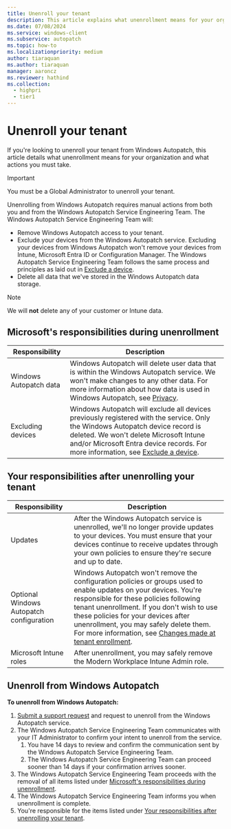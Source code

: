 ```yaml
---
title: Unenroll your tenant
description: This article explains what unenrollment means for your organization and what actions you must take.
ms.date: 07/08/2024
ms.service: windows-client
ms.subservice: autopatch
ms.topic: how-to
ms.localizationpriority: medium
author: tiaraquan
ms.author: tiaraquan
manager: aaroncz
ms.reviewer: hathind
ms.collection:
  - highpri
  - tier1
---
```


# Unenroll your tenant

If you're looking to unenroll your tenant from Windows Autopatch, this article details what unenrollment means for your organization and what actions you must take.

> [!IMPORTANT]
> You must be a Global Administrator to unenroll your tenant.

Unenrolling from Windows Autopatch requires manual actions from both you and from the Windows Autopatch Service Engineering Team. The Windows Autopatch Service Engineering Team will:

- Remove Windows Autopatch access to your tenant.
- Exclude your devices from the Windows Autopatch service. Excluding your devices from Windows Autopatch won't remove your devices from Intune, Microsoft Entra ID or Configuration Manager. The Windows Autopatch Service Engineering Team follows the same process and principles as laid out in [Exclude a device](../operate/windows-autopatch-exclude-device.md).
- Delete all data that we've stored in the Windows Autopatch data storage.

> [!NOTE]
> We will **not** delete any of your customer or Intune data.

## Microsoft's responsibilities during unenrollment

| Responsibility | Description |
| ----- | ----- |
| Windows Autopatch data | Windows Autopatch will delete user data that is within the Windows Autopatch service. We won't make changes to any other data. For more information about how data is used in Windows Autopatch, see [Privacy](../overview/windows-autopatch-privacy.md). |
| Excluding devices | Windows Autopatch will exclude all devices previously registered with the service. Only the Windows Autopatch device record is deleted. We won't delete Microsoft Intune and/or Microsoft Entra device records. For more information, see [Exclude a device](../operate/windows-autopatch-exclude-device.md). |

## Your responsibilities after unenrolling your tenant

| Responsibility | Description |
| ----- | ----- |
| Updates | After the Windows Autopatch service is unenrolled, we'll no longer provide updates to your devices.  You must ensure that your devices continue to receive updates through your own policies to ensure they're secure and up to date. |
| Optional Windows Autopatch configuration | Windows Autopatch won't remove the configuration policies or groups used to enable updates on your devices. You're responsible for these policies following tenant unenrollment. If you don't wish to use these policies for your devices after unenrollment, you may safely delete them. For more information, see [Changes made at tenant enrollment](../references/windows-autopatch-changes-to-tenant.md). |
| Microsoft Intune roles | After unenrollment, you may safely remove the Modern Workplace Intune Admin role. |

## Unenroll from Windows Autopatch

**To unenroll from Windows Autopatch:**

1. [Submit a support request](../operate/windows-autopatch-support-request.md) and request to unenroll from the Windows Autopatch service.
1. The Windows Autopatch Service Engineering Team communicates with your IT Administrator to confirm your intent to unenroll from the service.
    1. You have 14 days to review and confirm the communication sent by the Windows Autopatch Service Engineering Team.
    2. The Windows Autopatch Service Engineering Team can proceed sooner than 14 days if your confirmation arrives sooner.
1. The Windows Autopatch Service Engineering Team proceeds with the removal of all items listed under [Microsoft's responsibilities during unenrollment](#microsofts-responsibilities-during-unenrollment).
1. The Windows Autopatch Service Engineering Team informs you when unenrollment is complete.
1. You're responsible for the items listed under [Your responsibilities after unenrolling your tenant](#your-responsibilities-after-unenrolling-your-tenant).
